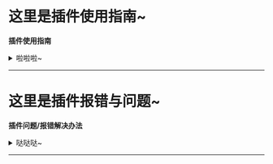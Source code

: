 # 这里是插件使用指南~

 **插件使用指南** 
<details>
  <summary>啦啦啦~</summary>

---

<details>
  <summary>①帮助图：</summary>

- 脆脆鲨插件帮助图

<br>
    <img src="resources/肾虚的脆脆鲨/脆脆鲨帮助参考图.png" width="70%">
	
</details>

---

<details>
  <summary>②扩展帮助图：</summary>

- 有点懒先这样吧
- 脆脆鲨插件扩展帮助图

<br>
    <img src="resources/help/BZhelp.jpg" width="70%">
	
</details>

---

<details>
  <summary>③娱乐类</summary>

|       打人功能       |      使用示例      |            介绍            |
| :--------------: | :------------: | :------------------------: |
|设置打人Bot名字|#设置打人Bot名字脆脆鲨|添加bot的名字 |
|本群【启用/禁用】打人|#本群启用打人|是否开启群内打人功能 |
|打他【仅我/所有人】可用|#打他所有人可用|主人不受限制|
|【写入/删除】打人api|#写入打人apihttp://www.dmoe.cc/random.php|添加api|
|查看打人api|#查看打人api|查看你的api|
|api参考|#api参考|查看找好的api 仅限群内使用|
|打他/打我|#打他@金毛脆脆鲨 |打他并禁言|

---


|       骰子功能       |      使用示例      |            介绍            |
| :--------------: | :------------: | :------------------------: |
|骰子/roll|#骰子|随机骰子游戏|
|重置骰子|#重置骰子|重置你的记录|
|一到六|#一到六|不知道|
|开|#开|开骰子|

---


|       骂人功能       |      使用示例      |            介绍            |
| :--------------: | :------------: | :------------------------: |
|【写入/删除】文字+内容|#写入文字哈？|添加骂人回复功能|
|词库列表|#词库列表|查看你写入的词库|
|【上传/删除】骂人图片|#上传骂人图片|添加骂人回复的图片|   
|骂人图片列表|#骂人图片列表|查看你写入的图片|   

---


|       壁纸功能       |      使用示例      |            介绍            |
| :--------------: | :------------: | :------------------------: |
|脆脆鲨扩展壁纸功能|#脆脆鲨扩展壁纸|查看一张壁纸壁纸图|

	
</details>

---

<details>
  <summary>④管理类（绝对权限）</summary>

|       自动撤回功能（撤回一切？）       |      使用示例      |            介绍            |
| :--------------: | :------------: | :------------------------: |
|【开启/关闭】自动撤回|#开启自动撤回|是否开启群撤回|
|本群【启用/禁用】自动撤回|#本群启用自动撤回|是否开启群撤回 进限该群|
|设置自动撤回时间【时间】+秒|#设置自动撤回时间15秒|撤回时间|   

---
     
|       云崽主人管理       |      使用示例      |            介绍            |
| :--------------: | :------------: | :------------------------: |
|【增加/删除】主人|#增加主人123456789|添加删除主人|
|主人列表|#主人列表|查看bot的所有主人|
|删除所有主人|#删除所有主人|删除bot的全部主人|
|拉黑用户|#拉黑用户 @金毛脆脆鲨 |拉黑这个人|
|拉黑解除|#拉黑解除1|解除对这个人的拉黑（使用拉黑列表查看）|
|拉黑列表|#拉黑列表|查看拉黑的人| 
|拉黑群+群号|#拉黑群123456789|拉黑群| 
|解除拉黑群|#解除拉黑群123456789|解除对这个群的拉黑（使用群拉黑列表查看）|
|群拉黑列表|#群拉黑列表|查看拉黑的群|

---

|       云崽管理       |      使用示例      |            介绍            |
| :--------------: | :------------: | :------------------------: |
|插件名|#插件名|查看你安装的插件使用帮助|
|全局【禁用/启用】+功能名字|#全局禁用戳一戳 |停用这个功能|
|全局禁用列表|#全局禁用列表|查看你禁用的功能|
|清空全局禁用|#清空全局禁用|删除全部禁用的功能| 
|全局【设置/删除】白名单+插件名字|#设置白名单戳一戳|添加白名单| 
|白名单列表|#白名单列表|查看添加的白名单|
|清理白名单|#清理白名单|删除全部白名单|


</details>

</details>

---

# 这里是插件报错与问题~

 **插件问题/报错解决办法** 
<details>
  <summary>哒哒哒~</summary>

---

<details>
  <summary>①常见报错解决办法</summary>
 &nbsp;
 &nbsp;

> 1.从plugins中删除Jinmaocuicuisha-plugin重新下载脆脆鲨插件（适用于大多数情况）
> 
> 2.请查看你的崽是不是v3 脆脆鲨插件只支持v3
> 
> 3.如果是更新插件后报错了 请耐心等待会修复
> 
> 4.[`trss崽`](https://gitee.com/TimeRainStarSky/Yunzai)目前支持7个协议端 可能不谦融吧（没看过） 报错了与本插件无关不要来找
> 
> 5.Jinmaocuicuisha-plugin插件载入失败 请手动打开plugins文件找到脆脆鲨插件改成Jinmaocuicuisha-plugin
> 
> 如：&emsp; &emsp; &emsp; &emsp; &emsp; &emsp; &emsp; &emsp;  **注意大小写** 
> <br>
       <img src="resources/肾虚的脆脆鲨/dxxbc.png" width="70%">


</details> 

---

<details>
  <summary>②插件冲突问题</summary>
 &nbsp;
 &nbsp;

> 1.脆脆鲨插件可能会与带有打人的插件产生冲突,如有发生冲突问题，删就对辣
> 
> 2.本插件与[互殴插件(fisticuffs plugin)](https://gitee.com/JK_An0nymou5/fisticuffs-plugin)会造成严重冲突，互殴插件是被这个作者叫为脆脆鲨二开的插件，出问题请找[互殴插件作者](https://gitee.com/JK_An0nymou5)

</details>

--- 

<details>
  <summary>③关于脆脆鲨扩展功能的问题</summary>
 &nbsp;
 &nbsp;

> 1.脆脆鲨插件的扩展功能也就是壁纸功能
> 
> 2.壁纸功能为了减少内存占用使用的全部为api，所以会出现什么问题大家都知道吧！
> 
> 3.api用的是别人随时会寄na! 如果出现这个问题会及时解决哒！要是寄的太多就只能移除此功能了，或者将壁纸的功能缩减大半
> 
> 4.由于部分api图片有石粒是大大哒！所以发送会较慢，比如原神壁纸的一个api每张都是高清
> 
> 5.还是api问题，如果佬们有自己搭建的api要是愿意可以提供我们！
> 
> 6.目前三次元黑丝/白丝暂时无法使用 原因：作者说更换接口，所有api重新搭建中...时间未知
</details>

</details> 

---
